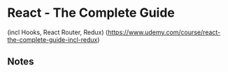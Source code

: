 # React - The Complete Guide
(incl Hooks, React Router, Redux)
(https://www.udemy.com/course/react-the-complete-guide-incl-redux)

## Notes